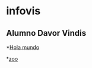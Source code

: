 # infovis

## Alumno Davor Vindis

*[Hola mundo](https://github.com/davorvindis/infovis)

*[zoo](https://davorvindis.github.io/infovis/zoo.txt)

